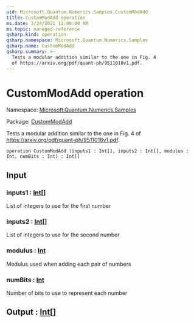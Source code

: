 ```yaml
---
uid: Microsoft.Quantum.Numerics.Samples.CustomModAdd
title: CustomModAdd operation
ms.date: 3/24/2021 12:00:00 AM
ms.topic: managed-reference
qsharp.kind: operation
qsharp.namespace: Microsoft.Quantum.Numerics.Samples
qsharp.name: CustomModAdd
qsharp.summary: >-
  Tests a modular addition similar to the one in Fig. 4
  of https://arxiv.org/pdf/quant-ph/9511018v1.pdf.
---
```


# CustomModAdd operation

Namespace: [Microsoft.Quantum.Numerics.Samples](xref:Microsoft.Quantum.Numerics.Samples)

Package: [CustomModAdd](https://nuget.org/packages/CustomModAdd)


Tests a modular addition similar to the one in Fig. 4of https://arxiv.org/pdf/quant-ph/9511018v1.pdf.

```qsharp
operation CustomModAdd (inputs1 : Int[], inputs2 : Int[], modulus : Int, numBits : Int) : Int[]
```


## Input

### inputs1 : [Int](xref:microsoft.quantum.lang-ref.int)[]

List of integers to use for the first number


### inputs2 : [Int](xref:microsoft.quantum.lang-ref.int)[]

List of integers to use for the second number


### modulus : [Int](xref:microsoft.quantum.lang-ref.int)

Modulus used when adding each pair of numbers


### numBits : [Int](xref:microsoft.quantum.lang-ref.int)

Number of bits to use to represent each number



## Output : [Int](xref:microsoft.quantum.lang-ref.int)[]


